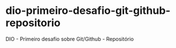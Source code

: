 # dio-primeiro-desafio-git-github-repositorio
DIO - Primeiro desafio sobre Git/Github - Repositório
